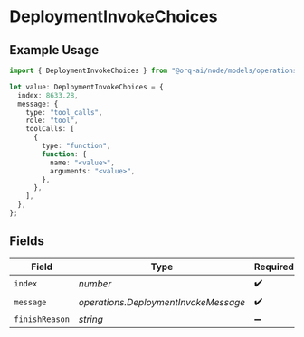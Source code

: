 # DeploymentInvokeChoices

## Example Usage

```typescript
import { DeploymentInvokeChoices } from "@orq-ai/node/models/operations";

let value: DeploymentInvokeChoices = {
  index: 8633.28,
  message: {
    type: "tool_calls",
    role: "tool",
    toolCalls: [
      {
        type: "function",
        function: {
          name: "<value>",
          arguments: "<value>",
        },
      },
    ],
  },
};
```

## Fields

| Field                                | Type                                 | Required                             | Description                          |
| ------------------------------------ | ------------------------------------ | ------------------------------------ | ------------------------------------ |
| `index`                              | *number*                             | :heavy_check_mark:                   | N/A                                  |
| `message`                            | *operations.DeploymentInvokeMessage* | :heavy_check_mark:                   | N/A                                  |
| `finishReason`                       | *string*                             | :heavy_minus_sign:                   | N/A                                  |